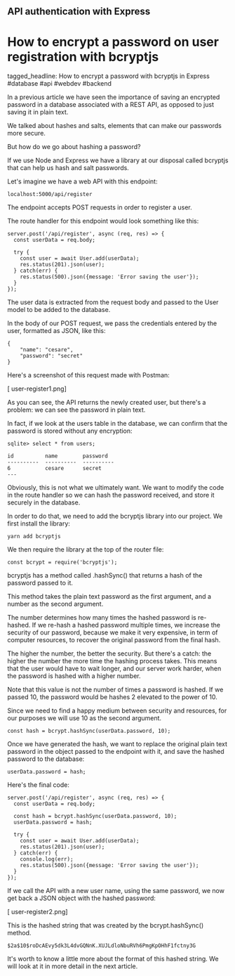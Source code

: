 ## API authentication with Express
# How to encrypt a password on user registration with bcryptjs

tagged_headline: How to encrypt a password with bcryptjs in Express #database #api #webdev #backend



In a previous article we have seen the importance of saving an encrypted password in a database associated with a REST API, as opposed to just saving it in plain text.

We talked about hashes and salts, elements that can make our passwords more secure.

But how do we go about hashing a password?

If we use Node and Express we have a library at our disposal called bcryptjs that can help us hash and salt passwords.

Let's imagine we have a web API with this endpoint:

```
localhost:5000/api/register
```

The endpoint accepts POST requests in order to register a user.

The route handler for this endpoint would look something like this:

```
server.post('/api/register', async (req, res) => {
  const userData = req.body;

  try {
    const user = await User.add(userData);
    res.status(201).json(user);
  } catch(err) {
    res.status(500).json({message: 'Error saving the user'});
  }
});
```

The user data is extracted from the request body and passed to the User model to be added to the database.

In the body of our POST request, we pass the credentials entered by the user, formatted as JSON, like this:

```
{
    "name": "cesare",
    "password": "secret"
}
```

Here's a screenshot of this request made with Postman:

[ user-register1.png]

As you can see, the API returns the newly created user, but there's a problem: we can see the password in plain text.

In fact, if we look at the users table in the database, we can confirm that the password is stored without any encryption:


```
sqlite> select * from users;

id          name        password
----------  ----------  ----------
6           cesare      secret
---
```

Obviously, this is not what we ultimately want. We want to modify the code in the route handler so we can hash the password received, and store it securely in the database.

In order to do that, we need to add the bcryptjs library into our project. We first install the library:

```
yarn add bcryptjs
```

We then require the library at the top of the router file:

```
const bcrypt = require('bcryptjs');
```

bcryptjs has a method called .hashSync() that returns a hash of the password passed to it.

This method takes the plain text password as the first argument, and a number as the second argument.

The number determines how many times the hashed password is re-hashed. If we re-hash a hashed password multiple times, we increase the security of our password, because we make it very expensive, in term of computer resources, to recover the original password from the final hash.

The higher the number, the better the security. But there's a catch: the higher the number the more time the hashing process takes. 
This means that the user would have to wait longer, and our server work harder, when the password is hashed with a higher number.

Note that this value is not the number of times a password is hashed. If we passed 10, the password would be hashes 2 elevated to the power of 10.

Since we need to find a happy medium between security and resources, for our purposes we will use 10 as the second argument.

```
const hash = bcrypt.hashSync(userData.password, 10);
```

Once we have generated the hash, we want to replace the original plain text password in the object passed to the endpoint with it, and save the hashed password to the database:

```
userData.password = hash;
```

Here's the final code:

```
server.post('/api/register', async (req, res) => {
  const userData = req.body;

  const hash = bcrypt.hashSync(userData.password, 10);
  userData.password = hash;

  try {
    const user = await User.add(userData);
    res.status(201).json(user);
  } catch(err) {
    console.log(err);
    res.status(500).json({message: 'Error saving the user'});
  }
});
```

If we call the API with a new user name, using the same password, we now get back a JSON object with the hashed password:

[ user-register2.png]

This is the hashed string that was created by the bcrypt.hashSync() method.

```
$2a$10$roDcAEvy5dk3L4dvGQNnK.XUJLdloNbuRVh6PmgKpOHhF1fctny3G
```

It's worth to know a little more about the format of this hashed string. We will look at it in more detail in the next article.


